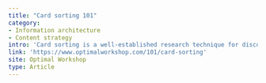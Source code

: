 ```yaml
---
title: "Card sorting 101"
category: 
- Information architecture
- Content strategy
intro: 'Card sorting is a well-established research technique for discovering how people understand and categorize information. You can use card sorting results to group and label your website information in a way that makes the most sense to your audience.'
link: 'https://www.optimalworkshop.com/101/card-sorting'
site: Optimal Workshop
type: Article
---
```







